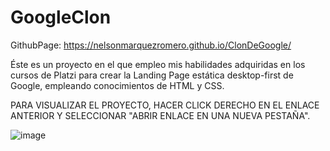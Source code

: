 # GoogleClon

GithubPage: https://nelsonmarquezromero.github.io/ClonDeGoogle/

Éste es un proyecto en el que empleo mis habilidades adquiridas en los cursos de Platzi para crear la Landing Page estática desktop-first de Google, empleando conocimientos de HTML y CSS.

PARA VISUALIZAR EL PROYECTO, HACER CLICK DERECHO EN EL ENLACE ANTERIOR Y SELECCIONAR "ABRIR ENLACE EN UNA NUEVA PESTAÑA".


![image](https://user-images.githubusercontent.com/68557880/123717912-369c5680-d854-11eb-99ed-78e99863baaa.png)


